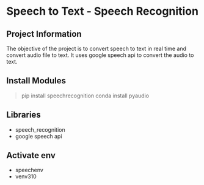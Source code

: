 # Speech to Text - Speech Recognition

## Project Information

The objective of the project is to convert speech to text in real time and convert audio file to text. It uses google speech api to convert the audio to text.

## Install Modules
> pip install speechrecognition
> conda install pyaudio


## Libraries

- speech_recognition
- google speech api

## Activate env

- speechenv
- venv310
